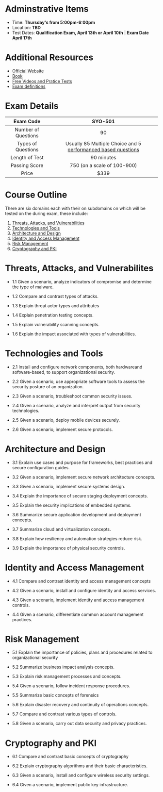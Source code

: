 # Adminstrative Items

* Time: **Thursday's from 5:00pm-6:00pm**
* Location: **TBD**
* Test Dates: **Qualification Exam, April 13th or April 10th** | **Exam Date April 17th** 

# Additional Resources
* [Official Website](https://www.comptia.org/certifications/security)
* [Book](https://www.amazon.com/CompTIA-Security-Get-Certified-Ahead-ebook/dp/B07652KDXM)
* [Free Videos and Pratice Tests](https://www.professormesser.com/security-plus/sy0-501/sy0-501-training-course/)
* [Exam definitions](https://drive.google.com/file/d/1XqZeBOM6JeR83Nce-k9aUkAZQV2denWs/view)

# Exam Details


| Exam Code  |  SYO-501 |  
|:---:|:---:|
| Number of Questions  |  90 |   
| Types of Questions  | Usually 85 Multiple Choice and 5 [performanced based questions](https://www.comptia.org/testing/about-testing/performance-based-questions-explained)  |   
| Length of Test  | 90 minutes  |   
| Passing Score | 750 (on a scale of 100-900) |
| Price | $339 |

# Course Outline

There are six domains each with their on subdomains on which will be tested on the during exam, these include:

1. [Threats, Attacks, and Vulnerabilities](#Threats-Attacks-and-Vulnerabilites)
2. [Technologies and Tools](#Technologies-and-Tools)
3. [Architecture and Design](#Architecture-and-Design)
4. [Identity and Access Management](#Identity-and-Access-Management)
5. [Risk Management](#Risk-Management)
6. [Cryptography and PKI](#Cryptography-and-PKI)

# Threats, Attacks, and Vulnerabilites 
* 1.1 Given a scenario, analyze indicators of compromise
and determine the type of malware.

* 1.2 Compare and contrast types of attacks.

* 1.3 Explain threat actor types and attributes

* 1.4 Explain penetration testing concepts. 

* 1.5 Explain vulnerability scanning concepts. 

* 1.6 Explain the impact associated with types of vulnerabilities.

# Technologies and Tools
* 2.1 Install and configure network components, both hardwareand software-based, to support organizational security. 

* 2.2 Given a scenario, use appropriate software tools
to assess the security posture of an organization.

* 2.3 Given a scenario, troubleshoot common security issues. 

* 2.4 Given a scenario, analyze and interpret output from security technologies.

* 2.5 Given a scenario, deploy mobile devices securely. 

* 2.6 Given a scenario, implement secure protocols.

# Architecture and Design
* 3.1 Explain use cases and purpose for frameworks, best
practices and secure configuration guides. 

* 3.2 Given a scenario, implement secure network architecture concepts. 

* 3.3 Given a scenario, implement secure systems design.

* 3.4 Explain the importance of secure staging deployment concepts.

* 3.5 Explain the security implications of embedded systems. 

* 3.6 Summarize secure application development and deployment concepts. 

* 3.7 Summarize cloud and virtualization concepts.

* 3.8 Explain how resiliency and automation strategies reduce risk.

* 3.9 Explain the importance of physical security controls.

# Identity and Access Management
* 4.1 Compare and contrast identity and access management concepts

* 4.2 Given a scenario, install and configure identity and access services.

* 4.3 Given a scenario, implement identity and access management controls.

* 4.4 Given a scenario, differentiate common account management practices.

# Risk Management
* 5.1 Explain the importance of policies, plans and
procedures related to organizational security

* 5.2 Summarize business impact analysis concepts.

* 5.3 Explain risk management processes and concepts.

* 5.4 Given a scenario, follow incident response procedures.

* 5.5 Summarize basic concepts of forensics

* 5.6 Explain disaster recovery and continuity of operations concepts.

* 5.7 Compare and contrast various types of controls.

* 5.8 Given a scenario, carry out data security and privacy practices.


# Cryptography and PKI

* 6.1 Compare and contrast basic concepts of cryptography

* 6.2 Explain cryptography algorithms and their basic characteristics.

* 6.3 Given a scenario, install and configure wireless security settings.

* 6.4 Given a scenario, implement public key infrastructure.

